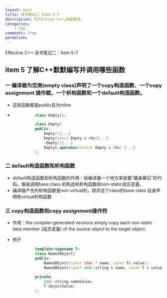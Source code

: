 ```yaml
---
layout: post
title: 读书笔记二 Item 5-7
description: Effective C++,由侯捷译。
categories:
    - Cpp
comments: true
permalink: 
---
```

Effective C++ 读书笔记二：Item 5-7

## item 5 了解C++默默编写并调用哪些函数

###  一 编译器为空类(empty class)声明了一个copy构造函数、一个copy assignment 操作赋，一个析构函数和一个default构造函数。

*  这些函数都是public且为inline
*  
    ```C++
              class Empty{};
    ```

    ```C++
              class Empty{
              public:
                  Empty(){...}
                  Empty(const Empty & rhs){...}
                  ~Empty(){...}
                  Empty& operator=(const Empty & rhs) {...}
              };
    ```

### 二 default构造函数和析构函数
* default构造函数和析构函数的作用：给编译器一个地方来放置“藏身幕后”的代码。像是调用base class 的构造和析构函数和non-static成员变量。
* 编译器产生的析构函数是non-virtual的，除非这个class的base class 自身声明有virtual析构函数


### 三 copy构造函数和copy assignment操作符
*  作用：the compiler-generated versions simply copy each non-static data member (成员变量) of the source object to the target object.
*  例子

    ```C++
              template<typename T>
              class NamedObject{
              public:
                  NamedObject(const char * name, const T& value);
                  NamedObject(const std::string & name, const T & value);
                  ...
              private:
                  std::string nameValue;
                  T objectValue;
              };
    ```
